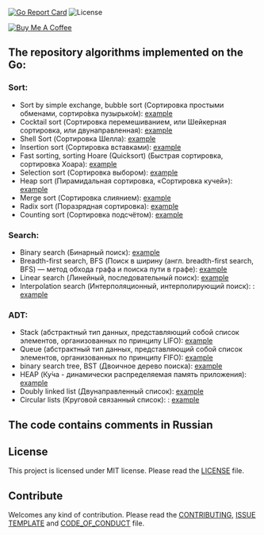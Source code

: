 [![Go Report Card](https://goreportcard.com/badge/github.com/dreddsa5dies/algorithm)](https://goreportcard.com/report/github.com/dreddsa5dies/algorithm) ![License](https://img.shields.io/badge/License-MIT-blue.svg)  

[![Buy Me A Coffee](https://www.buymeacoffee.com/assets/img/custom_images/black_img.png)](https://www.buymeacoffee.com/GDNsM0F)

## The repository algorithms implemented on the Go:  
### Sort:
* Sort by simple exchange, bubble sort (Сортировка простыми обменами, сортиро́вка пузырько́м): [example](https://github.com/dreddsa5dies/algorithm/tree/master/bubbleSort)   
* Cocktail sort (Сортировка перемешиванием, или Шейкерная сортировка, или двунаправленная): [example](https://github.com/dreddsa5dies/algorithm/tree/master/bubleSortV2)   
* Shell Sort (Сортировка Шелла): [example](https://github.com/dreddsa5dies/algorithm/tree/master/shellSort)   
* Insertion sort (Сортировка вставками): [example](https://github.com/dreddsa5dies/algorithm/tree/master/insertionSort)   
* Fast sorting, sorting Hoare (Quicksort) (Быстрая сортировка, сортировка Хоара): [example](https://github.com/dreddsa5dies/algorithm/tree/master/quickSort)    
* Selection sort (Сортировка выбором): [example](https://github.com/dreddsa5dies/algorithm/tree/master/selectionSort)   
* Heap sort (Пирамидальная сортировка, «Сортировка кучей»): [example](https://github.com/dreddsa5dies/algorithm/tree/master/heapSort)   
* Merge sort (Сортировка слиянием): [example](https://github.com/dreddsa5dies/algorithm/tree/master/mergeSort)   
* Radix sort (Поразрядная сортировка): [example](https://github.com/dreddsa5dies/algorithm/tree/master/radixSort)  
* Counting sort (Сортировка подсчётом): [example](https://github.com/dreddsa5dies/algorithm/tree/master/countingSort)  
### Search:
* Binary search (Бинарный поиск): [example](https://github.com/dreddsa5dies/algorithm/tree/master/binarySearch)   
* Breadth-first search, BFS (Поиск в ширину (англ. breadth-first search, BFS) — метод обхода графа и поиска пути в графе): [example](https://github.com/dreddsa5dies/algorithm/tree/master/BFS) 
* Linear search (Линейный, последовательный поиск): [example](https://github.com/dreddsa5dies/algorithm/tree/master/linearSearch) 
* Interpolation search (Интерполяционный, интерполирующий поиск): : [example](https://github.com/dreddsa5dies/algorithm/tree/master/interpolationSearch)  

### ADT:
* Stack (абстрактный тип данных, представляющий собой список элементов, организованных по принципу LIFO): [example](https://github.com/dreddsa5dies/algorithm/tree/master/stack) 
* Queue (абстрактный тип данных, представляющий собой список элементов, организованных по принципу FIFO): [example](https://github.com/dreddsa5dies/algorithm/tree/master/queue) 
* binary search tree, BST (Двоичное дерево поиска): [example](https://github.com/dreddsa5dies/algorithm/tree/master/BST) 
* HEAP (Ку́ча - динамически распределяемая память приложения): [example](https://golang.org/pkg/container/heap/)  
* Doubly linked list (Двунаправленный список): [example](https://golang.org/pkg/container/list/)  
* Circular lists (Круговой связанный список): : [example](https://golang.org/pkg/container/ring/)  

## The code contains comments in Russian

## License
This project is licensed under MIT license. Please read the [LICENSE](https://github.com/dreddsa5dies/algorithm/tree/master/LICENSE.md) file.

## Contribute
Welcomes any kind of contribution. Please read the [CONTRIBUTING](https://github.com/dreddsa5dies/algorithm/tree/master/CONTRIBUTING.md), [ISSUE TEMPLATE](https://github.com/dreddsa5dies/algorithm/tree/master/ISSUE_TEMPLATE.md) and [CODE_OF_CONDUCT](https://github.com/dreddsa5dies/algorithm/tree/master/CODE_OF_CONDUCT.md) file.  